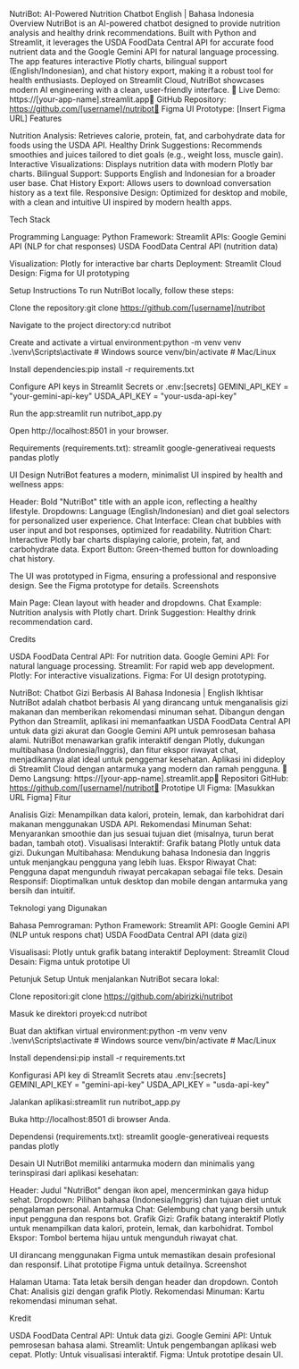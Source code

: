 NutriBot: AI-Powered Nutrition Chatbot
English | Bahasa Indonesia
Overview
NutriBot is an AI-powered chatbot designed to provide nutrition analysis and healthy drink recommendations. Built with Python and Streamlit, it leverages the USDA FoodData Central API for accurate food nutrient data and the Google Gemini API for natural language processing. The app features interactive Plotly charts, bilingual support (English/Indonesian), and chat history export, making it a robust tool for health enthusiasts. Deployed on Streamlit Cloud, NutriBot showcases modern AI engineering with a clean, user-friendly interface.
🔗 Live Demo: https://[your-app-name].streamlit.app🔗 GitHub Repository: https://github.com/[username]/nutribot🔗 Figma UI Prototype: [Insert Figma URL]
Features

Nutrition Analysis: Retrieves calorie, protein, fat, and carbohydrate data for foods using the USDA API.
Healthy Drink Suggestions: Recommends smoothies and juices tailored to diet goals (e.g., weight loss, muscle gain).
Interactive Visualizations: Displays nutrition data with modern Plotly bar charts.
Bilingual Support: Supports English and Indonesian for a broader user base.
Chat History Export: Allows users to download conversation history as a text file.
Responsive Design: Optimized for desktop and mobile, with a clean and intuitive UI inspired by modern health apps.

Tech Stack

Programming Language: Python
Framework: Streamlit
APIs:
Google Gemini API (NLP for chat responses)
USDA FoodData Central API (nutrition data)


Visualization: Plotly for interactive bar charts
Deployment: Streamlit Cloud
Design: Figma for UI prototyping

Setup Instructions
To run NutriBot locally, follow these steps:

Clone the repository:git clone https://github.com/[username]/nutribot


Navigate to the project directory:cd nutribot


Create and activate a virtual environment:python -m venv venv
.\venv\Scripts\activate  # Windows
source venv/bin/activate  # Mac/Linux


Install dependencies:pip install -r requirements.txt


Configure API keys in Streamlit Secrets or .env:[secrets]
GEMINI_API_KEY = "your-gemini-api-key"
USDA_API_KEY = "your-usda-api-key"


Run the app:streamlit run nutribot_app.py


Open http://localhost:8501 in your browser.

Requirements (requirements.txt):
streamlit
google-generativeai
requests
pandas
plotly

UI Design
NutriBot features a modern, minimalist UI inspired by health and wellness apps:

Header: Bold "NutriBot" title with an apple icon, reflecting a healthy lifestyle.
Dropdowns: Language (English/Indonesian) and diet goal selectors for personalized user experience.
Chat Interface: Clean chat bubbles with user input and bot responses, optimized for readability.
Nutrition Chart: Interactive Plotly bar charts displaying calorie, protein, fat, and carbohydrate data.
Export Button: Green-themed button for downloading chat history.

The UI was prototyped in Figma, ensuring a professional and responsive design. See the Figma prototype for details.
Screenshots

Main Page: Clean layout with header and dropdowns.
Chat Example: Nutrition analysis with Plotly chart.
Drink Suggestion: Healthy drink recommendation card.

Credits

USDA FoodData Central API: For nutrition data.
Google Gemini API: For natural language processing.
Streamlit: For rapid web app development.
Plotly: For interactive visualizations.
Figma: For UI design prototyping.


NutriBot: Chatbot Gizi Berbasis AI
Bahasa Indonesia | English
Ikhtisar
NutriBot adalah chatbot berbasis AI yang dirancang untuk menganalisis gizi makanan dan memberikan rekomendasi minuman sehat. Dibangun dengan Python dan Streamlit, aplikasi ini memanfaatkan USDA FoodData Central API untuk data gizi akurat dan Google Gemini API untuk pemrosesan bahasa alami. NutriBot menawarkan grafik interaktif dengan Plotly, dukungan multibahasa (Indonesia/Inggris), dan fitur ekspor riwayat chat, menjadikannya alat ideal untuk penggemar kesehatan. Aplikasi ini dideploy di Streamlit Cloud dengan antarmuka yang modern dan ramah pengguna.
🔗 Demo Langsung: https://[your-app-name].streamlit.app🔗 Repositori GitHub: https://github.com/[username]/nutribot🔗 Prototipe UI Figma: [Masukkan URL Figma]
Fitur

Analisis Gizi: Menampilkan data kalori, protein, lemak, dan karbohidrat dari makanan menggunakan USDA API.
Rekomendasi Minuman Sehat: Menyarankan smoothie dan jus sesuai tujuan diet (misalnya, turun berat badan, tambah otot).
Visualisasi Interaktif: Grafik batang Plotly untuk data gizi.
Dukungan Multibahasa: Mendukung bahasa Indonesia dan Inggris untuk menjangkau pengguna yang lebih luas.
Ekspor Riwayat Chat: Pengguna dapat mengunduh riwayat percakapan sebagai file teks.
Desain Responsif: Dioptimalkan untuk desktop dan mobile dengan antarmuka yang bersih dan intuitif.

Teknologi yang Digunakan

Bahasa Pemrograman: Python
Framework: Streamlit
API:
Google Gemini API (NLP untuk respons chat)
USDA FoodData Central API (data gizi)


Visualisasi: Plotly untuk grafik batang interaktif
Deployment: Streamlit Cloud
Desain: Figma untuk prototipe UI

Petunjuk Setup
Untuk menjalankan NutriBot secara lokal:

Clone repositori:git clone https://github.com/abirizki/nutribot


Masuk ke direktori proyek:cd nutribot


Buat dan aktifkan virtual environment:python -m venv venv
.\venv\Scripts\activate  # Windows
source venv/bin/activate  # Mac/Linux


Install dependensi:pip install -r requirements.txt


Konfigurasi API key di Streamlit Secrets atau .env:[secrets]
GEMINI_API_KEY = "gemini-api-key"
USDA_API_KEY = "usda-api-key"


Jalankan aplikasi:streamlit run nutribot_app.py


Buka http://localhost:8501 di browser Anda.

Dependensi (requirements.txt):
streamlit
google-generativeai
requests
pandas
plotly

Desain UI
NutriBot memiliki antarmuka modern dan minimalis yang terinspirasi dari aplikasi kesehatan:

Header: Judul "NutriBot" dengan ikon apel, mencerminkan gaya hidup sehat.
Dropdown: Pilihan bahasa (Indonesia/Inggris) dan tujuan diet untuk pengalaman personal.
Antarmuka Chat: Gelembung chat yang bersih untuk input pengguna dan respons bot.
Grafik Gizi: Grafik batang interaktif Plotly untuk menampilkan data kalori, protein, lemak, dan karbohidrat.
Tombol Ekspor: Tombol bertema hijau untuk mengunduh riwayat chat.

UI dirancang menggunakan Figma untuk memastikan desain profesional dan responsif. Lihat prototipe Figma untuk detailnya.
Screenshot

Halaman Utama: Tata letak bersih dengan header dan dropdown.
Contoh Chat: Analisis gizi dengan grafik Plotly.
Rekomendasi Minuman: Kartu rekomendasi minuman sehat.

Kredit

USDA FoodData Central API: Untuk data gizi.
Google Gemini API: Untuk pemrosesan bahasa alami.
Streamlit: Untuk pengembangan aplikasi web cepat.
Plotly: Untuk visualisasi interaktif.
Figma: Untuk prototipe desain UI.
